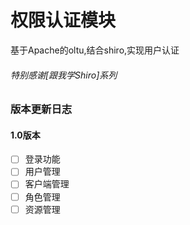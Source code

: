权限认证模块
======
基于Apache的oltu,结合shiro,实现用户认证
###### 特别感谢[跟我学Shiro]系列

### 版本更新日志
#### 1.0版本
* [ ] 登录功能
* [ ] 用户管理
* [ ] 客户端管理
* [ ] 角色管理
* [ ] 资源管理
